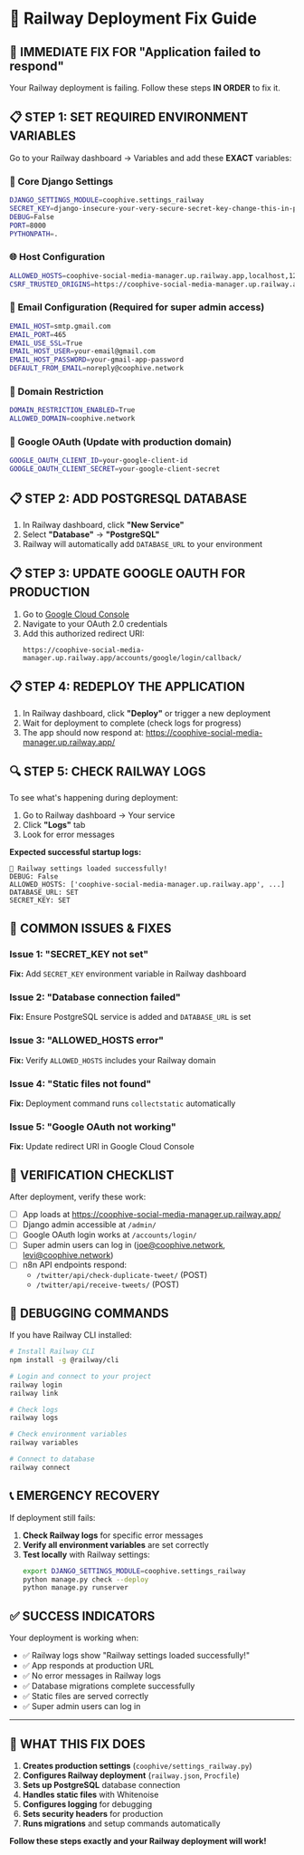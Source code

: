 # 🚀 Railway Deployment Fix Guide

## 🚨 IMMEDIATE FIX FOR "Application failed to respond"

Your Railway deployment is failing. Follow these steps **IN ORDER** to fix it.

## 📋 STEP 1: SET REQUIRED ENVIRONMENT VARIABLES

Go to your Railway dashboard → Variables and add these **EXACT** variables:

### 🔧 Core Django Settings
```bash
DJANGO_SETTINGS_MODULE=coophive.settings_railway
SECRET_KEY=django-insecure-your-very-secure-secret-key-change-this-in-production
DEBUG=False
PORT=8000
PYTHONPATH=.
```

### 🌐 Host Configuration
```bash
ALLOWED_HOSTS=coophive-social-media-manager.up.railway.app,localhost,127.0.0.1,.railway.app
CSRF_TRUSTED_ORIGINS=https://coophive-social-media-manager.up.railway.app,https://*.railway.app
```

### 📧 Email Configuration (Required for super admin access)
```bash
EMAIL_HOST=smtp.gmail.com
EMAIL_PORT=465
EMAIL_USE_SSL=True
EMAIL_HOST_USER=your-email@gmail.com
EMAIL_HOST_PASSWORD=your-gmail-app-password
DEFAULT_FROM_EMAIL=noreply@coophive.network
```

### 🔐 Domain Restriction
```bash
DOMAIN_RESTRICTION_ENABLED=True
ALLOWED_DOMAIN=coophive.network
```

### 🔑 Google OAuth (Update with production domain)
```bash
GOOGLE_OAUTH_CLIENT_ID=your-google-client-id
GOOGLE_OAUTH_CLIENT_SECRET=your-google-client-secret
```

## 📋 STEP 2: ADD POSTGRESQL DATABASE

1. In Railway dashboard, click **"New Service"**
2. Select **"Database"** → **"PostgreSQL"**
3. Railway will automatically add `DATABASE_URL` to your environment

## 📋 STEP 3: UPDATE GOOGLE OAUTH FOR PRODUCTION

1. Go to [Google Cloud Console](https://console.cloud.google.com/)
2. Navigate to your OAuth 2.0 credentials
3. Add this authorized redirect URI:
   ```
   https://coophive-social-media-manager.up.railway.app/accounts/google/login/callback/
   ```

## 📋 STEP 4: REDEPLOY THE APPLICATION

1. In Railway dashboard, click **"Deploy"** or trigger a new deployment
2. Wait for deployment to complete (check logs for progress)
3. The app should now respond at: https://coophive-social-media-manager.up.railway.app/

## 🔍 STEP 5: CHECK RAILWAY LOGS

To see what's happening during deployment:

1. Go to Railway dashboard → Your service
2. Click **"Logs"** tab
3. Look for error messages

**Expected successful startup logs:**
```
🚀 Railway settings loaded successfully!
DEBUG: False
ALLOWED_HOSTS: ['coophive-social-media-manager.up.railway.app', ...]
DATABASE_URL: SET
SECRET_KEY: SET
```

## 🚨 COMMON ISSUES & FIXES

### Issue 1: "SECRET_KEY not set"
**Fix:** Add `SECRET_KEY` environment variable in Railway dashboard

### Issue 2: "Database connection failed"
**Fix:** Ensure PostgreSQL service is added and `DATABASE_URL` is set

### Issue 3: "ALLOWED_HOSTS error"
**Fix:** Verify `ALLOWED_HOSTS` includes your Railway domain

### Issue 4: "Static files not found"
**Fix:** Deployment command runs `collectstatic` automatically

### Issue 5: "Google OAuth not working"
**Fix:** Update redirect URI in Google Cloud Console

## 🎯 VERIFICATION CHECKLIST

After deployment, verify these work:

- [ ] App loads at https://coophive-social-media-manager.up.railway.app/
- [ ] Django admin accessible at `/admin/`
- [ ] Google OAuth login works at `/accounts/login/`
- [ ] Super admin users can log in (joe@coophive.network, levi@coophive.network)
- [ ] n8n API endpoints respond:
  - `/twitter/api/check-duplicate-tweet/` (POST)
  - `/twitter/api/receive-tweets/` (POST)

## 🔧 DEBUGGING COMMANDS

If you have Railway CLI installed:

```bash
# Install Railway CLI
npm install -g @railway/cli

# Login and connect to your project
railway login
railway link

# Check logs
railway logs

# Check environment variables
railway variables

# Connect to database
railway connect
```

## 📞 EMERGENCY RECOVERY

If deployment still fails:

1. **Check Railway logs** for specific error messages
2. **Verify all environment variables** are set correctly
3. **Test locally** with Railway settings:
   ```bash
   export DJANGO_SETTINGS_MODULE=coophive.settings_railway
   python manage.py check --deploy
   python manage.py runserver
   ```

## ✅ SUCCESS INDICATORS

Your deployment is working when:

- ✅ Railway logs show "Railway settings loaded successfully!"
- ✅ App responds at production URL
- ✅ No error messages in Railway logs
- ✅ Database migrations complete successfully
- ✅ Static files are served correctly
- ✅ Super admin users can log in

---

## 🎉 WHAT THIS FIX DOES

1. **Creates production settings** (`coophive/settings_railway.py`)
2. **Configures Railway deployment** (`railway.json`, `Procfile`)
3. **Sets up PostgreSQL** database connection
4. **Handles static files** with Whitenoise
5. **Configures logging** for debugging
6. **Sets security headers** for production
7. **Runs migrations** and setup commands automatically

**Follow these steps exactly and your Railway deployment will work!**
